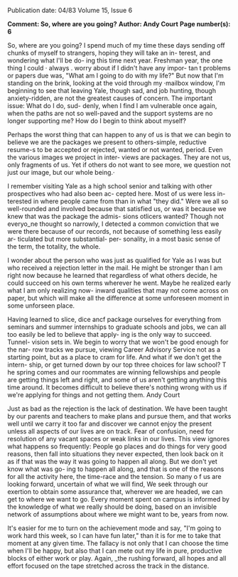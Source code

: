 Publication date: 04/83
Volume 15, Issue 6

**Comment: So, where are you going?**
**Author: Andy Court**
**Page number(s): 6**

So, where are you going? 
I spend much of my time these days 
sending 
off chunks of myself to 
strangers, hoping they will take an in-
terest, and wondering what I'll be do-
ing this time next year. Freshman 
year, the one thing I could · always . 
worry about if I didn't have any impor-
tan t problems or papers due was, 
"What am I going to do with my life?" 
But now that I'm standing on the 
brink, looking at the void through my 
·mailbox window, I'm beginning to see 
that leaving Yale, though sad, and job 
hunting, though anxiety-ridden, are 
not the greatest causes of concern. The 
important issue: What do I do, sud-
denly, when I find I am vulnerable 
once again, when the paths are not so 
well-paved and the support systems are 
no longer supporting me? How do I 
begin to think about myself? 

Perhaps the worst thing that can 
happen to any of us is that we can 
begin to believe we are the packages we 
present to others-simple, reductive 
resume-s to be accepted or rejected, 
wanted or not wanted, period. Even 
the various images we project in inter-
views are packages. They are not us, 
only fragments of us. Yet if others do 
not want to see more, we question not 
just our image, but our whole being.· 

I remember visiting Yale as a high 
school senior and talking with other 
prospectives who had also been ac-
cepted here. Most of us were less in-
terested in where people came from 
than in what "they did." Were we all so 
well-rounded and involved because 
that satisfied us, or was it because we 
knew that was the package the admis-
sions otlicers wanted? Though not 
everyo_ne 
thought 
so narrowly, 
I 
detected a common conviction that we 
were there because of our records, not 
because of something less easily ar-
ticulated but more substantial- per-
sonality, in a most basic sense of the 
term, the totality, the whole. 

I wonder about the person who was 
just as qualified for Yale as I was but 
who received a rejection letter in the 
mail. He might be stronger than I am 
right now because he learned that 
regardless of what others decide, he 
could succeed on his own terms 
wherever he went. Maybe he realized 
early what I am only realizing now-
inward qualities that may not come 
across on paper, but which will make 
all the difference at some unforeseen 
moment in some unforseen place. 

Having learned to slice, dice ancf 
package ourselves for everything from 
seminars and summer internships to 
graduate schools and jobs, we can all 
too easily be led to believe that apply-
ing is the only way to succeed. Tunnel-
vision sets in. We begin to worry that 
we won't be good enough for the nar-
row tracks we pursue, viewing Career 
Advisory Service not as a starting 
point, but as a place to cram for life. 
And what if we don't get the intern-
ship, or get turned down by our top 
three choices for law school? T he 
spring comes and our roommates are 
winning fellowships and people are 
getting things left and right, and some 
of us aren't getting anything this time 
around. It becomes difficult to believe 
there's nothing wrong with us if we're 
applying for things and not getting 
them. 
Andy Court

Just as bad as the rejection is the lack 
of destination. We have been taught by 
our parents and teachers to make plans 
and pursue them, and that works well 
until we carry it too far and discover 
we cannot enjoy the present unless all 
aspects of our lives are on track. Fear 
of confusion, need for resolution of any 
vacant spaces or weak links in our 
lives. This view ignores what happens 
so frequently: People go places and do 
things for very good reasons, then fall 
into situations they never expected, 
then look back on it as if that was the 
way it was going to happen all along. 
But we don't yet know what was go-
ing to happen all along, and that is one 
of the reasons for all the activity here, 
the time-race and the tension. So many 
o f us are looking forward, uncertain of 
what we will find, We seek through our 
exertion to obtain some assurance that, 
wherever we are headed, we can get to 
where we want to go. Every moment 
spent on campus is informed by the 
knowledge of what we really should be 
doing, based on an invisible network of 
assumptions about where we might 
want to be, years from now. 

It's easier for me to turn on the 
achievement mode and say, "I'm going 
to work hard this week, so I can have 
fun later," than it is for me to take that 
moment at any given time. The fallacy 
is not only that I can choose the time 
when I'll be happy, but also that I can 
mete out my life in pure, productive 
blocks of either work or play. Again, 
_the rushing forward, all hopes and all 
effort focused on the tape stretched 
across the track in the distance.